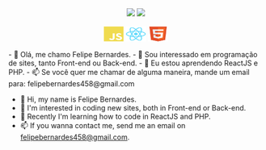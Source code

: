 <div align="center">
  <img height="180em" src="https://github-readme-stats.vercel.app/api?username=Felipe-Bernardes&show_icons=true&theme=dracula&include_all_commits=true&count_private=true"/>
  <img height="180em" src="https://github-readme-stats.vercel.app/api/top-langs/?username=Felipe-Bernardes&layout=compact&langs_count=7&theme=dracula"/>
</div>
<div style="display: inline_block" align="center"><br>
  <img align="center" alt="JavaScript" height="30" width="40" src="https://raw.githubusercontent.com/devicons/devicon/master/icons/javascript/javascript-plain.svg">
  <img align="center" alt="ReactJS" height="30" width="40" src="https://raw.githubusercontent.com/devicons/devicon/master/icons/react/react-original.svg">
  <img align="center" alt="HTML5" height="30" width="40" src="https://raw.githubusercontent.com/devicons/devicon/master/icons/html5/html5-original.svg">
</div><br>
- 👋 Olá, me chamo Felipe Bernardes.
- 👀 Sou interessado em programação de sites, tanto Front-end ou Back-end.
- 🌱 Eu estou aprendendo ReactJS e PHP.
- 📫 Se você quer me chamar de alguma maneira, mande um email para: felipebernardes458@gmail.com

- 👋 Hi, my name is Felipe Bernardes.
- 👀 I'm interested in coding new sites, both in Front-end or Back-end.
- 🌱 Recently I'm learning how to code in ReactJS and PHP.
- 📫 If you wanna contact me, send me an email on felipebernardes458@gmail.com.
<!---
Felipe-Bernardes/Felipe-Bernardes is a ✨ special ✨ repository because its `README.md` (this file) appears on your GitHub profile.
You can click the Preview link to take a look at your changes.
--->
